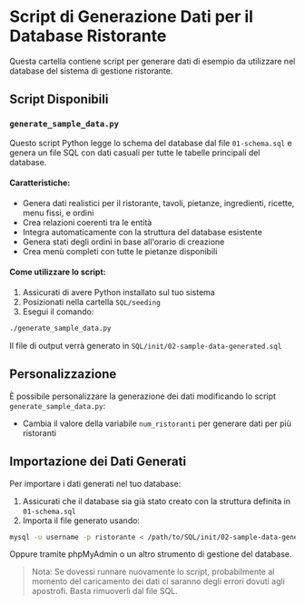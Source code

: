 # Script di Generazione Dati per il Database Ristorante

Questa cartella contiene script per generare dati di esempio da utilizzare nel database del sistema di gestione ristorante.

## Script Disponibili

### `generate_sample_data.py`

Questo script Python legge lo schema del database dal file `01-schema.sql` e genera un file SQL con dati casuali per tutte le tabelle principali del database.

#### Caratteristiche:

- Genera dati realistici per il ristorante, tavoli, pietanze, ingredienti, ricette, menu fissi, e ordini
- Crea relazioni coerenti tra le entità
- Integra automaticamente con la struttura del database esistente
- Genera stati degli ordini in base all'orario di creazione
- Crea menù completi con tutte le pietanze disponibili

#### Come utilizzare lo script:

1. Assicurati di avere Python installato sul tuo sistema
2. Posizionati nella cartella `SQL/seeding`
3. Esegui il comando:

```bash
./generate_sample_data.py
```

Il file di output verrà generato in `SQL/init/02-sample-data-generated.sql`

## Personalizzazione

È possibile personalizzare la generazione dei dati modificando lo script `generate_sample_data.py`:

- Cambia il valore della variabile `num_ristoranti` per generare dati per più ristoranti

## Importazione dei Dati Generati

Per importare i dati generati nel tuo database:

1. Assicurati che il database sia già stato creato con la struttura definita in `01-schema.sql`
2. Importa il file generato usando:

```bash
mysql -u username -p ristorante < /path/to/SQL/init/02-sample-data-generated.sql
```

Oppure tramite phpMyAdmin o un altro strumento di gestione del database.

> Nota: Se dovessi runnare nuovamente lo script, probabilmente al momento del caricamento dei dati ci saranno degli errori dovuti agli apostrofi. Basta rimuoverli dal file SQL.
